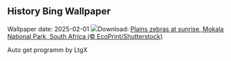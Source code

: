 ## History Bing Wallpaper
Wallpaper date: 2025-02-01
![](https://www.bing.com/th?id=OHR.PlainsZebra_EN-CA2255570448_UHD.jpg&w=1000)Download: [Plains zebras at sunrise, Mokala National Park, South Africa (© EcoPrint/Shutterstock)](https://www.bing.com/th?id=OHR.PlainsZebra_EN-CA2255570448_UHD.jpg)

Auto get programm by LtgX
